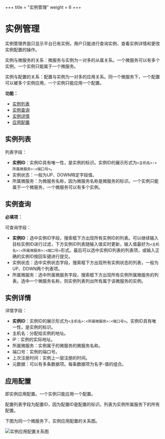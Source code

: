 +++
title = "实例管理"
weight = 6
+++

# 实例管理

实例管理界面只显示平台已有实例，用户只能进行查询实例、查看实例详情和更改实例配置的操作。

实例与微服务的关系：微服务与实例为一对多的从属关系。一个微服务可以有多个实例，一个实例只能属于一个微服务。

实例与配置的关系：配置与实例为一对多的应用关系。同一个微服务下，一个配置可以被多个实例应用，一个实例只能应用一个配置。

**功能：**

- [实例列表](#1)
- [实例查询](#2)
- [实例详情](#3)
- [应用配置](#4)


<h2 id="1">实例列表</h2>

列表字段：

- **实例ID**：实例ID具有唯一性，是实例的标识。实例ID的展示形式为`<主机名>:<所属微服务>:<端口号>`。
- 实例状态：一般为UP、DOWN特定字段值。
- 所属微服务：为微服务名称，因为微服务名称是微服务的标识。一个实例只能属于一个微服务，一个微服务可以有多个实例。

<h2 id="2">实例查询</h2>

**必填项：**

可查询字段：

- **实例ID**：选中实例ID字段，搜索框下方出现所有实例ID的列表。可以继续输入目标实例ID进行过滤，下方实例ID列表随输入值实时更新，输入值最好为`<主机名>:<所属微服务>:<端口号>`形式。最后可以选中实例ID列表的列表项，或输入正确的实例ID按回车键进行提交。
- 实例状态：选中实例状态字段，搜索框下方出现所有实例状态的列表，一般为UP、DOWN两个列表项。
- 所属微服务：选中所属微服务字段，搜索框下方出现所有实例所属微服务的列表。选中一个微服务名称，则实例列表列出所有属于该微服务的实例。
    

<h2 id="3">实例详情</h2>

详情字段：

- **实例ID**：实例ID的展示形式为`<主机名>:<所属微服务>:<端口号>`。实例ID具有唯一性，是实例的标识。
- 主机名：分配给实例的地址。
- IP：实例的实际地址。
- 所属微服务：实例属于的微服务的微服务名称。
- 端口号：实例的端口号。
- 上次注册时间：实例上一层注册的时间。
- 元数据：可以有多条数据项。每条数据项为名字-值的组合。

<h2 id="3">应用配置</h2>

即实例应用配置。一个实例只能应用一个配置。

配置列表字段为配置ID，因为配置ID是配置的标识。列表为实例所属服务下的所有配置。

下图为同一个微服务下，实例应用配置的关系图。

![实例应用配置关系图](/docs/user-guide/api/image/instance_config.png)